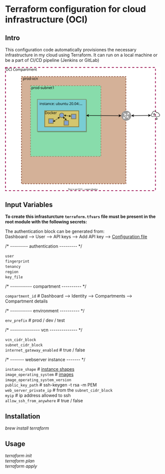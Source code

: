 # Terraform configuration for cloud infrastructure (OCI)

## Intro
This configuration code automatically provisiones the necessary infrastructure in my cloud using Terraform.
It can run on a local machine or be a part of CI/CD pipeline (Jenkins or GitLab)



![Diagram of the current cloud infrastructure](./Diagram.drawio.svg "Diagram of the current limited free tier cloud infrastructure")


## Input Variables
**To create this infrasturcture `terraform.tfvars` file must be present in the root module  with the following secrets:**  


The authentication block can be generated from:  
Dashboard --> User --> API keys --> Add API key --> [Configuration file](https://docs.oracle.com/en-us/iaas/Content/API/Concepts/sdkconfig.htm)

/* --------- authentication --------- */

`user`         
`fingerprint`  
`tenancy`  
`region`  
`key_file`  

/* ----------- compartment ---------- */

`compartment_id` # Dashboard --> Identity --> Compartments --> Compartment details  

/* ----------- environment ---------- */

`env_prefix` # prod / dev / test

/* --------------- vcn -------------- */

`vcn_cidr_block`  
`subnet_cidr_block`  
`internet_gateway_enabled` # true / false   

/* ------- webserver instance ------- */

`instance_shape` # [instance shapes](https://docs.oracle.com/en-us/iaas/Content/Compute/References/computeshapes.htm)  
`image_operating_system` # [images](https://docs.oracle.com/en-us/iaas/images/)  
`image_operating_system_version`  
`public_key_path` # ssh-keygen -t rsa -m PEM  
`web_server_private_ip` # from the `subnet_cidr_block`  
`myip` # ip address allowed to ssh  
`allow_ssh_from_anywhere` # true / false  

## Installation

*brew install terraform*

## Usage
*terraform init*  
*terraform plan*  
*terraform apply*  